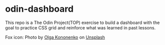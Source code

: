 # odin-dashboard

This repo is a The Odin Project(TOP) exercise to build a dashboard with the goal to practice CSS grid and reinforce what was learned in past lessons.

Fox icon:
Photo by <a href="https://unsplash.com/@olga_kononenko?utm_source=unsplash&utm_medium=referral&utm_content=creditCopyText">Olga Kononenko</a> on <a href="https://unsplash.com/images/animals/fox?utm_source=unsplash&utm_medium=referral&utm_content=creditCopyText">Unsplash</a>
  